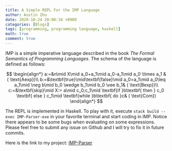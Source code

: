 ```yaml
---
title: A Simple REPL For the IMP Language
author: Austin Zhu
date: 2020-10-24 20:00:34 +0900
categories: [Blogs]
tags: [programming, programming language, haskell]
math: true
comment: true
---
```


IMP is a simple imperative language described in the book *The Formal Semantics of Programming Languages*. The schema of the language is defined as follows:

$$
\begin{align*}
a:=&n\mid X\mid a_0+a_1\mid a_0-a_1\mid a_0
\times a_1 & (
\text{Aexp})\\
b:=&\textbf{true}\mid\textbf{false}\mid a_0=a_1\mid a_0\leq a_1\mid \neg b\mid b_0 \wedge b_1\mid b_0 \vee b_1& (
\text{Bexp})\\
c:=&\textbf{skip}\mid X:= a\mid c_0;c_1\mid \textbf{if }b\textbf{ then } c_0 \textbf{ else } c_1\mid \textbf{while }b\textbf{ do }c& (
\text{Com})
\end{align*}
$$

The REPL is implemented in Haskell. To play with it, execute `stack build --exec IMP-Parser-exe` in your favorite terminal and start coding in IMP. Notice there appears to be some bugs when evaluating on some expressions. Please feel free to submit any issue on Github and I will try to fix it in future commits.

Here is the link to my project: [IMP-Parser](https://github.com/AustinZhu/IMP-Parser)

